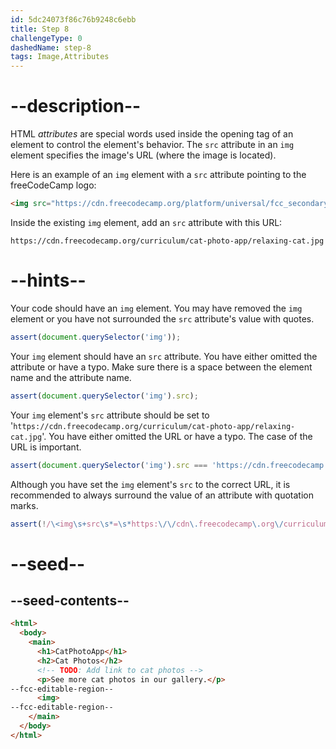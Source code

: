 ```yaml
---
id: 5dc24073f86c76b9248c6ebb
title: Step 8
challengeType: 0
dashedName: step-8
tags: Image,Attributes
---
```


# --description--

HTML <dfn>attributes</dfn> are special words used inside the opening tag of an element to control the element's behavior. The `src` attribute in an `img` element specifies the image's URL (where the image is located).

Here is an example of an `img` element with a `src` attribute pointing to the freeCodeCamp logo:

```html
<img src="https://cdn.freecodecamp.org/platform/universal/fcc_secondary.svg">
```

Inside the existing `img` element, add an `src` attribute with this URL:

`https://cdn.freecodecamp.org/curriculum/cat-photo-app/relaxing-cat.jpg`

# --hints--

Your code should have an `img` element. You may have removed the `img` element or you have not surrounded the `src` attribute's value with quotes.

```js
assert(document.querySelector('img'));
```

Your `img` element should have an `src` attribute. You have either omitted the attribute or have a typo. Make sure there is a space between the element name and the attribute name.

```js
assert(document.querySelector('img').src);
```

Your `img` element's `src` attribute should be set to '`https://cdn.freecodecamp.org/curriculum/cat-photo-app/relaxing-cat.jpg`'. You have either omitted the URL or have a typo. The case of the URL is important.

```js
assert(document.querySelector('img').src === 'https://cdn.freecodecamp.org/curriculum/cat-photo-app/relaxing-cat.jpg');
```

Although you have set the `img` element's `src` to the correct URL, it is recommended to always surround the value of an attribute with quotation marks.

```js
assert(!/\<img\s+src\s*=\s*https:\/\/cdn\.freecodecamp\.org\/curriculum\/cat-photo-app\/relaxing-cat\.jpg/.test(code));
```

# --seed--

## --seed-contents--

```html
<html>
  <body>
    <main>
      <h1>CatPhotoApp</h1>
      <h2>Cat Photos</h2>
      <!-- TODO: Add link to cat photos -->
      <p>See more cat photos in our gallery.</p>
--fcc-editable-region--
      <img>
--fcc-editable-region--
    </main>
  </body>
</html>
```

